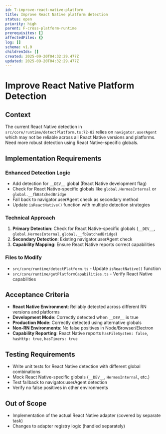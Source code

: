 ```yaml
---
id: T-improve-react-native-platform
title: Improve React Native platform detection
status: open
priority: high
parent: F-cross-platform-runtime
prerequisites: []
affectedFiles: {}
log: []
schema: v1.0
childrenIds: []
created: 2025-09-20T04:32:29.477Z
updated: 2025-09-20T04:32:29.477Z
---
```


# Improve React Native Platform Detection

## Context

The current React Native detection in `src/core/runtime/detectPlatform.ts:72-82` relies on `navigator.userAgent` which may not be reliable across all React Native versions and platforms. Need more robust detection using React Native-specific globals.

## Implementation Requirements

### Enhanced Detection Logic

- Add detection for `__DEV__` global (React Native development flag)
- Check for React Native-specific globals like `global.HermesInternal` or `global.__fbBatchedBridge`
- Fall back to navigator.userAgent check as secondary method
- Update `isReactNative()` function with multiple detection strategies

### Technical Approach

1. **Primary Detection**: Check for React Native-specific globals (`__DEV__`, `global.HermesInternal`, `global.__fbBatchedBridge`)
2. **Secondary Detection**: Existing navigator.userAgent check
3. **Capability Mapping**: Ensure React Native reports correct capabilities

### Files to Modify

- `src/core/runtime/detectPlatform.ts` - Update `isReactNative()` function
- `src/core/runtime/getPlatformCapabilities.ts` - Verify React Native capabilities

## Acceptance Criteria

- **React Native Environment**: Reliably detected across different RN versions and platforms
- **Development Mode**: Correctly detected when `__DEV__` is true
- **Production Mode**: Correctly detected using alternative globals
- **Non-RN Environments**: No false positives in Node/Browser/Electron
- **Capability Reporting**: React Native reports `hasFileSystem: false`, `hasHttp: true`, `hasTimers: true`

## Testing Requirements

- Write unit tests for React Native detection with different global combinations
- Mock React Native-specific globals (`__DEV__`, `HermesInternal`, etc.)
- Test fallback to navigator.userAgent detection
- Verify no false positives in other environments

## Out of Scope

- Implementation of the actual React Native adapter (covered by separate task)
- Changes to adapter registry logic (handled separately)
